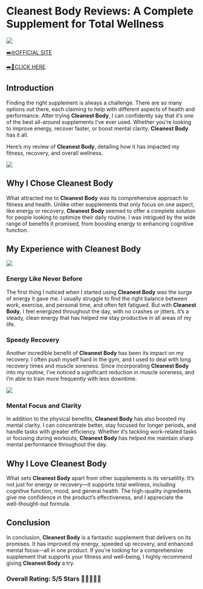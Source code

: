 # **Cleanest Body Reviews**: A Complete Supplement for Total Wellness

[![](https://static.vecteezy.com/system/resources/thumbnails/019/896/014/small/buy-now-gradient-button-with-cart-symbol-buy-now-illustration-png.png)](https://edetoop.top/lander/sugarpreland-1/cleanestbody.html) 

[➡️🌐OFFICIAL SITE](https://edetoop.top/lander/sugarpreland-1/cleanestbody.html) 

[➡️🔗CLICK HERE](https://edetoop.top/lander/sugarpreland-1/cleanestbody.html) 


## Introduction

Finding the right supplement is always a challenge. There are so many options out there, each claiming to help with different aspects of health and performance. After trying **Cleanest Body**, I can confidently say that it’s one of the best all-around supplements I’ve ever used. Whether you’re looking to improve energy, recover faster, or boost mental clarity, **Cleanest Body** has it all.

Here’s my review of **Cleanest Body**, detailing how it has impacted my fitness, recovery, and overall wellness.

[![](https://wallpapers.com/images/hd/red-order-now-button-udg4jcj4arvn8b0n-2.png)](https://edetoop.top/lander/sugarpreland-1/cleanestbody.html)  

## Why I Chose **Cleanest Body**

What attracted me to **Cleanest Body** was its comprehensive approach to fitness and health. Unlike other supplements that only focus on one aspect, like energy or recovery, **Cleanest Body** seemed to offer a complete solution for people looking to optimize their daily routine. I was intrigued by the wide range of benefits it promised, from boosting energy to enhancing cognitive function.

## My Experience with **Cleanest Body**

[![](https://static.vecteezy.com/system/resources/thumbnails/019/896/014/small/buy-now-gradient-button-with-cart-symbol-buy-now-illustration-png.png)](https://edetoop.top/lander/sugarpreland-1/cleanestbody.html)

### Energy Like Never Before

The first thing I noticed when I started using **Cleanest Body** was the surge of energy it gave me. I usually struggle to find the right balance between work, exercise, and personal time, and often felt fatigued. But with **Cleanest Body**, I feel energized throughout the day, with no crashes or jitters. It’s a steady, clean energy that has helped me stay productive in all areas of my life.

### Speedy Recovery

Another incredible benefit of **Cleanest Body** has been its impact on my recovery. I often push myself hard in the gym, and I used to deal with long recovery times and muscle soreness. Since incorporating **Cleanest Body** into my routine, I’ve noticed a significant reduction in muscle soreness, and I’m able to train more frequently with less downtime.

[![](https://wallpapers.com/images/hd/red-order-now-button-udg4jcj4arvn8b0n-2.png)](https://edetoop.top/lander/sugarpreland-1/cleanestbody.html)  

### Mental Focus and Clarity

In addition to the physical benefits, **Cleanest Body** has also boosted my mental clarity. I can concentrate better, stay focused for longer periods, and handle tasks with greater efficiency. Whether it’s tackling work-related tasks or focusing during workouts, **Cleanest Body** has helped me maintain sharp mental performance throughout the day.

## Why I Love **Cleanest Body**

What sets **Cleanest Body** apart from other supplements is its versatility. It’s not just for energy or recovery—it supports total wellness, including cognitive function, mood, and general health. The high-quality ingredients give me confidence in the product’s effectiveness, and I appreciate the well-thought-out formula.

## Conclusion

In conclusion, **Cleanest Body** is a fantastic supplement that delivers on its promises. It has improved my energy, speeded up recovery, and enhanced mental focus—all in one product. If you’re looking for a comprehensive supplement that supports your fitness and well-being, I highly recommend giving **Cleanest Body** a try.

### Overall Rating: 5/5 Stars 🌟🌟🌟🌟🌟

